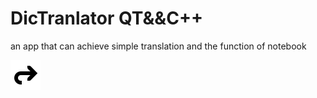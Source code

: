 # DicTranlator QT&&C++
an app that can achieve simple translation and the function of notebook 

![image](images/edit_redo.png)

